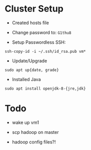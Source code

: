 
# Cluster Setup

* Created hosts file

* Change password to: `G1thu8`

* Setup Passwordless SSH:

`ssh-copy-id -i ~/.ssh/id_rsa.pub vm*`

* Update/Upgrade

`sudo apt up{date, grade}`

* Installed Java

`sudo apt install openjdk-8-{jre,jdk}`

# Todo

* wake up vm1

* scp hadoop on master

* hadoop config files?!
